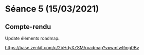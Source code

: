 # Séance 5 (15/03/2021)

## Compte-rendu

Update éléments roadmap. 

https://base.zenkit.com/c/2bHdyXZSM/roadmap?v=wmIwRmg0Bv
